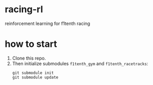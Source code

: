 # racing-rl
reinforcement learning for f1tenth racing

# how to start
1. Clone this repo.
2. Then initialize submodules `f1tenth_gym` and `f1tenth_racetracks`:
    ```
    git submodule init
    git submodule update
    ```
